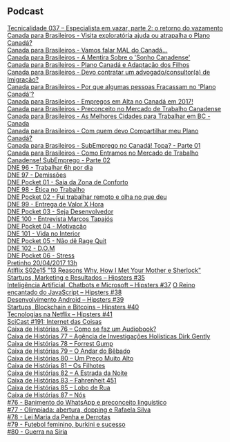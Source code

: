 ## Podcast

[Tecnicalidade 037 – Especialista em vazar, parte 2: o retorno do vazamento][1]  
[Canada para Brasileiros - Visita exploratória ajuda ou atrapalha o Plano Canadá?][2]  
[Canada para Brasileiros - Vamos falar MAL do Canadá...][3]  
[Canada para Brasileiros - A Mentira Sobre o 'Sonho Canadense'][4]  
[Canada para Brasileiros - Plano Canadá e Adaptação dos Filhos][5]  
[Canada para Brasileiros - Devo contratar um advogado/consultor(a) de Imigração?][6]  
[Canada para Brasileiros - Por que algumas pessoas Fracassam no 'Plano Canadá'?][7]  
[Canada para Brasileiros - Empregos em Alta no Canadá em 2017!][8]  
[Canada para Brasileiros - Preconceito no Mercado de Trabalho Canadense][9]  
[Canada para Brasileiros - As Melhores Cidades para Trabalhar em BC - Canada][10]  
[Canada para Brasileiros - Com quem devo Compartilhar meu Plano Canadá?][11]  
[Canada para Brasileiros - SubEmprego no Canadá! Topa? - Parte 01][12]  
[Canada para Brasileiros - Como Entramos no Mercado de Trabalho Canadense! SubEmprego - Parte 02][13]  
[DNE 96 - Trabalhar 6h por dia][14]  
[DNE 97 - Demissões][15]  
[DNE Pocket 01 - Saia da Zona de Conforto][16]  
[DNE 98 - Ética no Trabalho][17]  
[DNE Pocket 02 - Fui trabalhar remoto e olha no que deu][18]  
[DNE 99 - Entrega de Valor X Hora][19]  
[DNE Pocket 03 - Seja Desenvolvedor][20]  
[DNE 100 - Entrevista Marcos Tapajós][21]  
[DNE Pocket 04 - Motivação][22]  
[DNE 101 - Vida no Interior][23]  
[DNE Pocket 05 - Não dê Rage Quit][24]  
[DNE 102 - D.O.M][25]  
[DNE Pocket 06 - Stress][26]  
[Pretinho 20/04/2017 13h][27]  
[Atlflix S02e15 "13 Reasons Why, How I Met Your Mother e Sherlock"][28]  
[Startups, Marketing e Resultados – Hipsters #35][29]  
[Inteligência Artificial, Chatbots e Microsoft – Hipsters #37][30]
[O Reino encantado do JavaScript – Hipsters #38][31]  
[Desenvolvimento Android – Hipsters #39][32]  
[Startups, Blockchain e Bitcoins – Hipsters #40][33]  
[Tecnologias na Netflix – Hipsters #41][34]  
[SciCast #191: Internet das Coisas][35]  
[Caixa de Histórias 76 – Como se faz um Audiobook?][36]  
[Caixa de Histórias 77 – Agência de Investigações Holísticas Dirk Gently][37]  
[Caixa de Histórias 78 – Forrest Gump][38]  
[Caixa de Histórias 79 – O Andar do Bêbado][39]  
[Caixa de Histórias 80 – Um Preço Muito Alto][40]  
[Caixa de Histórias 81 – Os Filhotes][41]  
[Caixa de Histórias 82 – A Estrada da Noite][42]  
[Caixa de Histórias 83 – Fahrenheit 451][43]  
[Caixa de Histórias 85 – Lobo de Rua][44]  
[Caixa de Histórias 87 – Nós][45]  
[#76 - Banimento do WhatsApp e preconceito linguístico][46]  
[#77 - Olimpíada: abertura, dopping e Rafaela Silva][47]  
[#78 - Lei Maria da Penha e Derrotas][48]  
[#79 - Futebol feminino, burkini e sucesso][49]  
[#80 - Guerra na Síria][50]  

[1]: http://www.b9.com.br/73351/podcasts/tecnicalidade/tecnicalidade-037-especialista-em-vazar-parte-2-o-retorno-vazamento/
[2]: http://www.buzzsprout.com/6263/463544-visita-exploratoria-ajuda-ou-atrapalha-o-plano-canada.mp3
[3]: http://www.buzzsprout.com/6263/486603-vamos-falar-mal-do-canada.mp3
[4]: http://www.buzzsprout.com/6263/467014-a-mentira-sobre-o-sonho-canadense.mp3
[5]: http://www.buzzsprout.com/6263/470202-plano-canada-e-adaptacao-dos-filhos.mp3
[6]: http://www.buzzsprout.com/6263/486609-devo-contratar-um-advogado-consultor-a-de-imigracao.mp3
[7]: http://www.buzzsprout.com/6263/488534-por-que-algumas-pessoas-fracassam-no-plano-canada.mp3
[8]: http://www.buzzsprout.com/6263/491100-empregos-em-alta-no-canada-em-2017.mp3
[9]: http://www.buzzsprout.com/6263/492483-preconceito-no-mercado-de-trabalho-canadense.mp3
[10]: http://www.buzzsprout.com/6263/492488-as-melhores-cidades-para-trabalhar-em-bc-canada.mp3
[11]: http://www.buzzsprout.com/6263/494945-com-quem-devo-compartilhar-meu-plano-canada.mp3
[12]: http://www.buzzsprout.com/6263/499698-subemprego-no-canada-topa-parte-01.mp3
[13]: http://www.buzzsprout.com/6263/499699-como-entramos-no-mercado-de-trabalho-canadense-subemprego-parte-02.mp3
[14]: http://devnaestrada.com.br/2017/03/17/trabalhar-6h-dia.html
[15]: http://devnaestrada.com.br/2017/03/23/demissoes.html
[16]: http://devnaestrada.com.br/2017/03/27/zona-de-conforto.html
[17]: http://devnaestrada.com.br/2017/03/30/etica-no-trabalho.html
[18]: http://devnaestrada.com.br/2017/04/05/fui-trabalhar-remoto-no-que-deu.html
[19]: http://devnaestrada.com.br/2017/04/07/entrega-de-valor-x-hora.html
[20]: http://devnaestrada.com.br/2017/04/11/seja-desenvolvedor.html
[21]: http://devnaestrada.com.br/2017/04/14/entrevista-marcos-tapajos.html
[22]: http://devnaestrada.com.br/2017/04/17/motivacao.html
[23]: http://devnaestrada.com.br/2017/04/21/vida-no-interior.html
[24]: http://devnaestrada.com.br/2017/04/25/nao-de-rage-quit.html
[25]: http://devnaestrada.com.br/2017/04/28/dom.html
[26]: http://devnaestrada.com.br/2017/05/02/stress.html
[27]: https://soundcloud.com/pretinhobasico/pretinho-20042017-13h
[28]: https://soundcloud.com/user-232079565/atlflix-s02e15-13-reasons-why-how-i-met-your-mother-e-sherlock
[29]: https://hipsters.tech/startups-marketing-e-resultados-hipsters-35/
[30]: https://hipsters.tech/inteligencia-artificial-chatbots-e-microsoft-hipsters-37/
[31]: https://hipsters.tech/o-reino-encantado-do-javascript-hipsters-38/
[32]: https://hipsters.tech/desenvolvimento-android/
[33]: https://hipsters.tech/startups-blockchain-bitcoins-hipsters-40/
[34]: https://hipsters.tech/tecnologias-na-netflix-hipsters-41/
[35]: http://www.deviante.com.br/podcasts/scicast/scicast-191-internet-das-coisas/
[36]: http://www.b9.com.br/69789/podcasts/caixadehistorias/caixa-de-historias-76-como-se-faz-um-audiobook/
[37]: http://www.b9.com.br/70063/podcasts/caixadehistorias/caixa-de-historias-77-agencia-de-investigacoes-holisticas-dirk-gently/
[38]: http://www.b9.com.br/70285/podcasts/caixadehistorias/caixa-de-historias-78-forrest-gump/
[39]: http://www.b9.com.br/70614/podcasts/caixadehistorias/caixa-de-historias-79-o-andar-do-bebado/
[40]: http://www.b9.com.br/70996/podcasts/caixadehistorias/caixa-de-historias-80-um-preco-muito-alto/
[41]: http://www.b9.com.br/71247/podcasts/caixadehistorias/caixa-de-historias-81-os-filhotes/
[42]: http://www.b9.com.br/71527/podcasts/caixadehistorias/caixa-de-historias-82-estrada-da-noite/
[43]: http://www.b9.com.br/71744/podcasts/caixadehistorias/caixa-de-historias-83-fahrenheit-451/
[44]: http://www.b9.com.br/72896/podcasts/caixadehistorias/caixa-de-historias-85-lobo-de-rua/
[45]: http://www.b9.com.br/73331/podcasts/caixadehistorias/caixa-de-historias-87-nos/
[46]: https://soundcloud.com/mamilospod/banimento-do-whatsapp-e-preconceito-linguistico
[47]: http://www.b9.com.br/66540/podcasts/mamilos/mamilos-77-olimpiadas-abertura-dopping-e-rafaela-silva/
[48]: www.b9.com.br/66662/podcasts/mamilos/mamilos-78-lei-maria-da-penha-e-derrotas/
[49]: https://soundcloud.com/mamilospod/futebol-feminino-burkini-e-sucesso
[50]: www.b9.com.br/66942/podcasts/mamilos/mamilos-80-guerra-na-siria/
